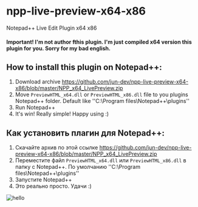 # npp-live-preview-x64-x86
Notepad++ Live Edit Plugin x64 x86

#### Important! I'm not author fthis plugin. I'm just compiled x64 version this plugin for you. Sorry for my bad english.

## How to install this plugin on Notepad++:

1) Download archive https://github.com/jun-dev/npp-live-preview-x64-x86/blob/master/NPP_x64_LivePreview.zip
2) Move `PreviewHTML_x64.dll` or `PreviewHTML_x86.dll` file to you plugins Notepad++ folder. Default like ''C:\Program files\Notepad++\plugins''
3) Run Notepad++
4) It's win! Really simple! Happy using :)

## Как установить плагин для Notepad++:

1) Скачайте архив по этой ссылке https://github.com/jun-dev/npp-live-preview-x64-x86/blob/master/NPP_x64_LivePreview.zip
2) Переместите файл `PreviewHTML_x64.dll` или `PreviewHTML_x86.dll` в папку с Notepad++. По умолчанию ''C:\Program files\Notepad++\plugins''
3) Запустите Notepad++
4) Это реально просто. Удачи :)

![hello](http://fossil.2of4.net/npp_preview/raw/npp_preview_ss01.png?name=92e8a0240b8b4c70a02f5ac766cdbabc9e5c3d95&m=image/png)
